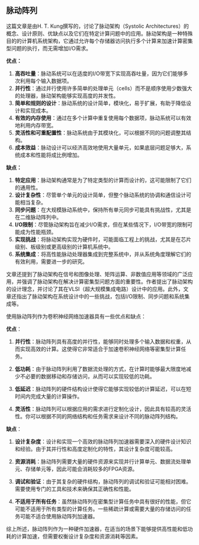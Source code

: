 ## 脉动阵列

这篇文章是由H. T. Kung撰写的，讨论了脉动架构（Systolic Architectures）的概念、设计原则、优缺点以及它们在特定计算问题中的应用。脉动架构是一种特殊目的的计算机系统架构，它通过允许每个存储器访问执行多个计算来加速计算密集型问题的执行，而无需增加I/O需求。

**优点：**
1. **高吞吐量**：脉动系统可以在适度的I/O带宽下实现高吞吐量，因为它们能够多次利用每个输入数据项。
2. **并行性**：通过并行使用许多简单的处理单元（cells）而不是顺序使用少数强大的处理器，脉动架构能够实现高度的并发性。
3. **简单和规则的设计**：脉动系统的设计简单，模块化，易于扩展，有助于降低设计和实现成本。
4. **有效的内存使用**：通过在多个计算中重复使用每个数据项，脉动系统可以有效地利用内存带宽。
5. **灵活性和可重配置性**：脉动系统由于其模块化，可以根据不同的问题调整其结构。
6. **成本效益**：脉动设计可以经济高效地使用大量单元，如果底层问题足够大，系统成本和性能将成比例增加。

**缺点：**
1. **特定应用**：脉动架构通常是为了特定类型的计算而设计的，这可能限制了它们的通用性。
2. **设计复杂性**：尽管单个单元的设计简单，但整个脉动系统的协调和通信设计可能相当复杂。
3. **同步问题**：在大规模脉动系统中，保持所有单元同步可能具有挑战性，尤其是在二维脉动阵列中。
4. **I/O限制**：尽管脉动架构旨在减少I/O需求，但在某些情况下，I/O带宽的限制可能成为性能瓶颈。
5. **实现挑战**：将脉动架构实现为硬件时，可能面临工程上的挑战，尤其是在芯片级别、板级别或更高级别的计算机系统中。
6. **系统集成**：将高性能脉动处理器集成到完整系统中，并从系统角度理解它们的有效利用，需要进一步的研究。

文章还提到了脉动架构在信号和图像处理、矩阵运算、非数值应用等领域的广泛应用，并强调了脉动架构在解决计算密集型问题方面的重要性。作者提出了脉动架构的设计理念，并讨论了其在VLSI（超大规模集成电路）设计中的应用。此外，文章还指出了脉动架构在系统设计中的一些挑战，包括I/O限制、同步问题和系统集成等。





使用脉动阵列作为卷积神经网络加速器具有一些优点和缺点：

**优点**：

1. **并行性**：脉动阵列具有高度的并行性，能够同时处理多个输入数据和权重，从而实现高效的计算。这使得它非常适合于加速卷积神经网络等密集型计算任务。

2. **低功耗**：由于脉动阵列利用了数据流处理的方式，在计算时能够最大限度地减少不必要的数据移动和存储访问，从而可以实现较低的功耗。

3. **低延迟**：脉动阵列的硬件结构设计使得它能够实现较低的计算延迟，可以在短时间内完成大量的计算操作。

4. **灵活性**：脉动阵列可以根据应用的需求进行定制化设计，因此具有较高的灵活性。你可以根据不同的网络结构和任务需求来设计不同的脉动阵列结构。

**缺点**：

1. **设计复杂度**：设计和实现一个高效的脉动阵列加速器需要深入的硬件设计知识和经验。由于其并行性和高度定制化的特性，其设计复杂度可能较高。

2. **资源消耗**：脉动阵列需要大量的硬件资源来实现并行计算单元、数据流处理单元、存储单元等，因此可能会消耗较多的FPGA资源。

3. **调试和验证**：由于其复杂的硬件结构，脉动阵列的调试和验证可能相对困难。需要使用专门的工具和技术来确保其正确性和性能。

4. **不适用于所有任务**：虽然脉动阵列在密集型计算任务中具有很好的性能，但它可能不适用于所有类型的计算任务。一些稀疏计算或需要大量的存储访问的任务可能不适合使用脉动阵列加速器。

综上所述，脉动阵列作为一种硬件加速器，在适当的场景下能够提供高性能和低功耗的计算加速，但需要权衡设计复杂度和资源消耗等因素。